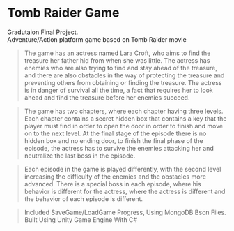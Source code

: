 # Tomb Raider Game
Gradutaion Final Project.<br>
Adventure/Action platform game based on Tomb Raider movie
> The game has an actress named Lara Croft, who aims to find the treasure her father hid from when she was little. The actress has enemies who are also trying to find and stay ahead of the treasure, and there are also obstacles in the way of protecting the treasure and preventing others from obtaining or finding the treasure.
The actress is in danger of survival all the time, a fact that requires her to look ahead and find the treasure before her enemies succeed.

> The game has two chapters, where each chapter having three levels.
Each chapter contains a secret hidden box that contains a key that the player must find in order to open the door in order to finish and move on to the next level. At the final stage of the episode there is no hidden box and no ending door, to finish the final phase of the episode, the actress has to survive the enemies attacking her and neutralize the last boss in the episode.

> Each episode in the game is played differently, with the second level increasing the difficulty of the enemies and the obstacles more advanced. There is a special boss in each episode, where his behavior is different for the actress, where the actress is different and the behavior of each episode is different.

> Included SaveGame/LoadGame Progress, Using MongoDB Bson Files.<br>
> Built Using Unity Game Engine With C#
